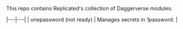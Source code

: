 
This repo contains Replicated's collection of Daggerverse modules.

|---|---|
| onepassword (not ready) | Manages secrets in 1password. |
